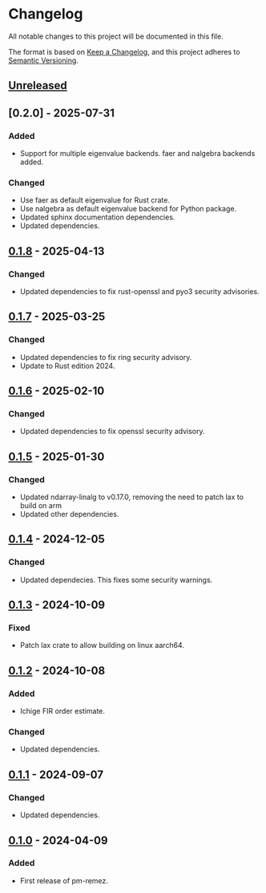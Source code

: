 # Changelog

All notable changes to this project will be documented in this file.

The format is based on [Keep a Changelog](https://keepachangelog.com/en/1.1.0/),
and this project adheres to [Semantic Versioning](https://semver.org/spec/v2.0.0.html).

## [Unreleased]

## [0.2.0] - 2025-07-31

### Added

- Support for multiple eigenvalue backends. faer and nalgebra backends added.

### Changed

- Use faer as default eigenvalue for Rust crate.
- Use nalgebra as default eigenvalue backend for Python package.
- Updated sphinx documentation dependencies.
- Updated dependencies.

## [0.1.8] - 2025-04-13

### Changed

- Updated dependencies to fix rust-openssl and pyo3 security advisories.

## [0.1.7] - 2025-03-25

### Changed

- Updated dependencies to fix ring security advisory.
- Update to Rust edition 2024.

## [0.1.6] - 2025-02-10

### Changed

- Updated dependencies to fix openssl security advisory.

## [0.1.5] - 2025-01-30

### Changed

- Updated ndarray-linalg to v0.17.0, removing the need to patch lax to build on arm
- Updated other dependencies.

## [0.1.4] - 2024-12-05

### Changed

- Updated dependecies. This fixes some security warnings.

## [0.1.3] - 2024-10-09

### Fixed

- Patch lax crate to allow building on linux aarch64.

## [0.1.2] - 2024-10-08

### Added

- Ichige FIR order estimate.

### Changed

- Updated dependencies.

## [0.1.1] - 2024-09-07

### Changed

- Updated dependencies.

## [0.1.0] - 2024-04-09

### Added

- First release of pm-remez.

[unreleased]: https://github.com/maia-sdr/pm-remez/compare/v0.2.0...HEAD
[0.1.8]: https://github.com/maia-sdr/pm-remez/compare/v0.1.8...v0.2.0
[0.1.8]: https://github.com/maia-sdr/pm-remez/compare/v0.1.7...v0.1.8
[0.1.7]: https://github.com/maia-sdr/pm-remez/compare/v0.1.6...v0.1.7
[0.1.6]: https://github.com/maia-sdr/pm-remez/compare/v0.1.5...v0.1.6
[0.1.5]: https://github.com/maia-sdr/pm-remez/compare/v0.1.4...v0.1.5
[0.1.4]: https://github.com/maia-sdr/pm-remez/compare/v0.1.3...v0.1.4
[0.1.3]: https://github.com/maia-sdr/pm-remez/compare/v0.1.2...v0.1.3
[0.1.2]: https://github.com/maia-sdr/pm-remez/compare/v0.1.1...v0.1.2
[0.1.1]: https://github.com/maia-sdr/pm-remez/compare/v0.1.0...v0.1.1
[0.1.0]: https://github.com/maia-sdr/pm-remez/releases/tag/v0.1.0
